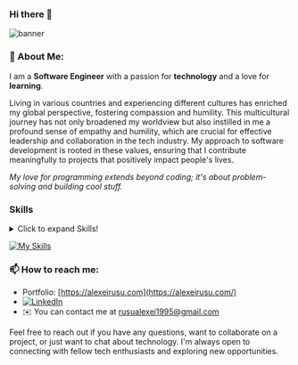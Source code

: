 ### Hi there 👋 

![banner](https://media.licdn.com/dms/image/D4E16AQFbSZWDmo5-cw/profile-displaybackgroundimage-shrink_350_1400/0/1705274841643?e=1718841600&v=beta&t=TP1ynKTbC636Q61ViGOws6mgTEZUulHZmDbU3Tuf2bc)

### 💫 About Me:
I am a **Software Engineer** with a passion for **technology** and a love for **learning**.

Living in various countries and experiencing different cultures has enriched my global perspective, fostering compassion and humility. This multicultural journey has not only broadened my worldview but also instilled in me a profound sense of empathy and humility, which are crucial for effective leadership and collaboration in the tech industry. My approach to software development is rooted in these values, ensuring that I contribute meaningfully to projects that positively impact people's lives.

*My love for programming extends beyond coding; it's about problem-solving and building cool stuff.*

### Skills
<details>
   <summary>Click to expand Skills!</summary>
     
#### Front End
- HTML5
- CSS3
  * Sass
  * Tailwind
  * Bootstrap
- JavaScript
  - TypeScript
  - React
  - React Native
  - Vite
  - Redux
  - Next.js
#### Back End
- JavaScript
  - TypeScript
  - Node
  - Express
- Python
  - Django
  - Flask
  - FastAPI
- MongoDB
- PostgreSQL
#### Other
   - Docker
   - Figma
</details>

[![My Skills](https://skillicons.dev/icons?i=js,html,css,react,nextjs,py,prisma,nodejs,mongodb,ai,flask,fastapi,django,express,ts,vite,docker,bootstrap,tailwind,figma)](https://skillicons.dev)



### 📫 How to reach me:
 - Portfolio: [https://alexeirusu.com](https://alexeirusu.com/)
 - [![LinkedIn](https://img.shields.io/badge/LinkedIn-%230077B5.svg?logo=linkedin&logoColor=white)](https://www.linkedin.com/in/alexei-rusu-dev/)<br/> 
 - ✉️ You can contact me at rusualexei1995@gmail.com
   
Feel free to reach out if you have any questions, want to collaborate on a project, or just want to chat about technology. I'm always open to connecting with fellow tech enthusiasts and exploring new opportunities.








